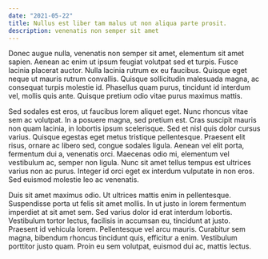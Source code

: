 ```yaml
---
date: "2021-05-22"
title: Nullus est liber tam malus ut non aliqua parte prosit.
description: venenatis non semper sit amet
---
```


Donec augue nulla, venenatis non semper sit amet, elementum sit amet sapien. Aenean ac enim ut ipsum feugiat volutpat sed et turpis. Fusce lacinia placerat auctor. Nulla lacinia rutrum ex eu faucibus. Quisque eget neque ut mauris rutrum convallis. Quisque sollicitudin malesuada magna, ac consequat turpis molestie id. Phasellus quam purus, tincidunt id interdum vel, mollis quis ante. Quisque pretium odio vitae purus maximus mattis.

Sed sodales est eros, ut faucibus lorem aliquet eget. Nunc rhoncus vitae sem ac volutpat. In a posuere magna, sed pretium est. Cras suscipit mauris non quam lacinia, in lobortis ipsum scelerisque. Sed et nisl quis dolor cursus varius. Quisque egestas eget metus tristique pellentesque. Praesent elit risus, ornare ac libero sed, congue sodales ligula. Aenean vel elit porta, fermentum dui a, venenatis orci. Maecenas odio mi, elementum vel vestibulum ac, semper non ligula. Nunc sit amet tellus tempus est ultrices varius non ac purus. Integer id orci eget ex interdum vulputate in non eros. Sed euismod molestie leo ac venenatis.

Duis sit amet maximus odio. Ut ultrices mattis enim in pellentesque. Suspendisse porta ut felis sit amet mollis. In ut justo in lorem fermentum imperdiet at sit amet sem. Sed varius dolor id erat interdum lobortis. Vestibulum tortor lectus, facilisis in accumsan eu, tincidunt at justo. Praesent id vehicula lorem. Pellentesque vel arcu mauris. Curabitur sem magna, bibendum rhoncus tincidunt quis, efficitur a enim. Vestibulum porttitor justo quam. Proin eu sem volutpat, euismod dui ac, mattis lectus.